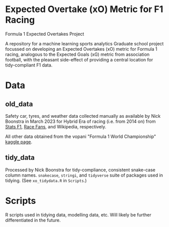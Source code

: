 # Expected Overtake (xO) Metric for F1 Racing
 Formula 1 Expected Overtakes Project

A repository for a machine learning sports analytics Graduate school project focussed on developing an Expected Overtakes (xO) metric for Formula 1 racing, analogous to the Expected Goals (xG) metric from association football, with the pleasant side-effect of providing a central location for tidy-compliant F1 data.

# Data

## old_data
Safety car, tyres, and weather data collected manually as available by Nick Boonstra in March 2023 for Hybrid Era of racing (i.e. from 2014 on) from [Stats F1](statsf1.com), [Race Fans](racefans.net), and Wikipedia, respectively.

All other data obtained from the vopani "Formula 1 World Championship" [kaggle page](https://www.kaggle.com/datasets/rohanrao/formula-1-world-championship-1950-2020).

## tidy_data

Processed by Nick Boonstra for tidy-compliance, consistent snake-case column names. `snakecase`, `stringi`, and `tidyverse` suite of packages used in tidying. (See `xo_tidydata.R` in `Scripts`.)

# Scripts

R scripts used in tidying data, modelling data, etc. Will likely be further differentiated in the future.
